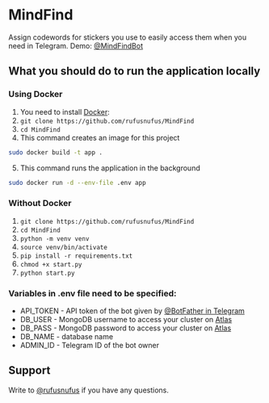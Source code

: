 # MindFind
Assign codewords for stickers you use to easily access them when you need in Telegram.
Demo: [@MindFindBot](https://t.me/MindFindBot)

## What you should do to run the application locally
### Using Docker
1. You need to install [Docker](https://www.docker.com/):
2. `git clone https://github.com/rufusnufus/MindFind`
3. `cd MindFind`
4. This command creates an image for this project
```bash
sudo docker build -t app .
```
5. This command runs the application in the background
```bash
sudo docker run -d --env-file .env app
```

### Without Docker
1. `git clone https://github.com/rufusnufus/MindFind`
2. `cd MindFind`
3. `python -m venv venv`
4. `source venv/bin/activate`
5. `pip install -r requirements.txt`
6. `chmod +x start.py`
7. `python start.py`

### Variables in .env file need to be specified:
* API_TOKEN - API token of the bot given by [@BotFather in Telegram](https://t.me/BotFather)
* DB_USER - MongoDB username to access your cluster on [Atlas](https://www.mongodb.com/cloud/atlas)
* DB_PASS - MongoDB password to access your cluster on [Atlas](https://www.mongodb.com/cloud/atlas)
* DB_NAME - database name
* ADMIN_ID - Telegram ID of the bot owner

## Support
Write to [@rufusnufus](https://t.me/rufusnufus) if you have any questions.
